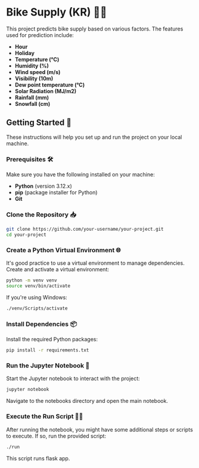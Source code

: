# Bike Supply (KR) 🚴‍♂️

This project predicts bike supply based on various factors. The features used for prediction include:

- **Hour**
- **Holiday**
- **Temperature (°C)**
- **Humidity (%)**
- **Wind speed (m/s)**
- **Visibility (10m)**
- **Dew point temperature (°C)**
- **Solar Radiation (MJ/m2)**
- **Rainfall (mm)**
- **Snowfall (cm)**

## Getting Started 🏁

These instructions will help you set up and run the project on your local machine.

### Prerequisites 🛠️

Make sure you have the following installed on your machine:

- **Python** (version 3.12.x)
- **pip** (package installer for Python)
- **Git**

### Clone the Repository 📥

```bash
git clone https://github.com/your-username/your-project.git
cd your-project

```

### Create a Python Virtual Environment 🌐
It's good practice to use a virtual environment to manage dependencies. Create and activate a virtual environment:

```bash
python -m venv venv
source venv/bin/activate
```

If you're using Windows:
```bash
./venv/Scripts/activate
```
### Install Dependencies 📦
Install the required Python packages:

```bash
pip install -r requirements.txt
```
### Run the Jupyter Notebook 📓
Start the Jupyter notebook to interact with the project:

```bash
jupyter notebook
```

Navigate to the notebooks directory and open the main notebook.

### Execute the Run Script 🏃‍♀️
After running the notebook, you might have some additional steps or scripts to execute. If so, run the provided script:

```bash
./run
```
This script runs flask app.
